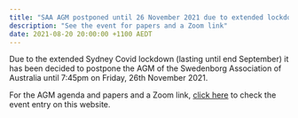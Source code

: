 ```yaml
---
title: "SAA AGM postponed until 26 November 2021 due to extended lockdown"
description: "See the event for papers and a Zoom link"
date: 2021-08-20 20:00:00 +1100 AEDT
---
```


Due to the extended Sydney Covid lockdown (lasting until end September) it has been decided to postpone the AGM of the Swedenborg Association of Australia until 7:45pm on Friday, 26th November 2021.

For the AGM agenda and papers and a Zoom link, [click here](https://swedenborg.com.au/events/202111261945-nsw-saa) to check the event entry on this website.



